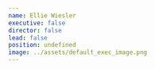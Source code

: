 ```yaml
---
name: Ellie Wiesler
executive: false
director: false
lead: false
position: undefined
image: ../assets/default_exec_image.png
---
```

